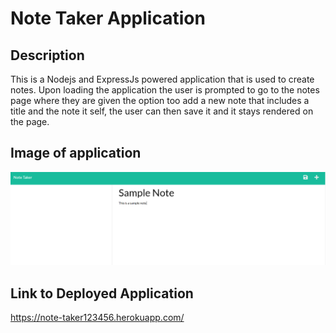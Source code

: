 # Note Taker Application

## Description

This is a Nodejs and ExpressJs powered application that is used to create notes. Upon loading the application the user is prompted to go to the notes page where they are given the option too add a new note that includes a title and the note it self, the user can then save it and it stays rendered on the page.

## Image of application
![Note example](./img/Application-screenshot.PNG)

## Link to Deployed Application

https://note-taker123456.herokuapp.com/
